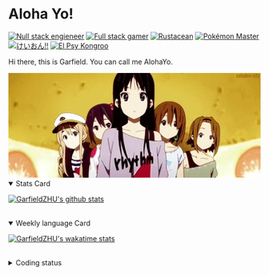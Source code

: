 # Aloha Yo!

[![Null stack engieneer](https://img.shields.io/badge/-Null_stack_engineer-a890f0)](https://github.com/GarfieldZHU)
[![Full stack gamer](https://img.shields.io/badge/-Full_stack_gamer-78c850)](https://steamcommunity.com/profiles/76561198092274492/)
[![Rustacean](https://img.shields.io/badge/-Rustacean-f74c00)](https://www.rust-lang.org/)
[![Pokémon Master](https://img.shields.io/badge/-Pokémon_Master-f8d030)](https://www.pokemon.com/us/pokedex/)
[![けいおん!!](https://img.shields.io/badge/-けいおん!!-f85888)](https://ja.wikipedia.org/wiki/%E6%94%BE%E8%AA%B2%E5%BE%8C%E3%83%86%E3%82%A3%E3%83%BC%E3%82%BF%E3%82%A4%E3%83%A0_(%E3%82%A2%E3%83%AB%E3%83%90%E3%83%A0))
[![El Psy Kongroo](https://img.shields.io/badge/-El_Psy_Kongroo-6890f0)](https://mzh.moegirl.org.cn/zh-hans/El_psy_congroo)


Hi there, this is Garfield. You can call me AlohaYo. 

<img width="640" src="https://raw.githubusercontent.com/GarfieldZHU/GarfieldZHU/master/assets/k-on-5.webp" />


<details open>
<summary>Stats Card</summary>
 
[![GarfieldZHU's github stats](https://github-readme-stats.vercel.app/api?username=GarfieldZHU&show_icons=true&theme=tokyonight)](https://github.com/anuraghazra/github-readme-stats)
 
</details>

<br/>

<details open>
<summary>Weekly language Card</summary>
 
[![GarfieldZHU's wakatime stats](https://github-readme-stats.vercel.app/api/wakatime?username=AlohaYo&theme=nightowl&layout=compact)](https://github.com/GarfieldZHU/GarfieldZHU)


<br/>

</details>

<details>

<summary>Coding status</summary>

<br/>

<!--START_SECTION:waka-->
**🐱 My GitHub Data** 

> 🏆 513 Contributions in the Year 2021
 > 
> 📦 492.3 kB Used in GitHub's Storage 
 > 
> 🚫 Not Opted to Hire
 > 
> 📜 64 Public Repositories 
 > 
> 🔑 36 Private Repositories  
 > 
**I'm a Night 🦉** 

```text
🌞 Morning    98 commits     ████░░░░░░░░░░░░░░░░░░░░░   16.09% 
🌆 Daytime    188 commits    ███████░░░░░░░░░░░░░░░░░░   30.87% 
🌃 Evening    233 commits    █████████░░░░░░░░░░░░░░░░   38.26% 
🌙 Night      90 commits     ███░░░░░░░░░░░░░░░░░░░░░░   14.78%

```


📊 **This Week I Spent My Time On** 

```text
💬 Programming Languages: 
TypeScript               14 hrs 33 mins      ████████████████████░░░░░   80.27% 
SCSS                     1 hr 18 mins        █░░░░░░░░░░░░░░░░░░░░░░░░   7.18% 
JSON                     1 hr 4 mins         █░░░░░░░░░░░░░░░░░░░░░░░░   5.96% 
Java                     26 mins             ░░░░░░░░░░░░░░░░░░░░░░░░░   2.46% 
JavaScript               16 mins             ░░░░░░░░░░░░░░░░░░░░░░░░░   1.53%

🔥 Editors: 
VS Code                  17 hrs 42 mins      ████████████████████████░   97.54% 
IntelliJ                 26 mins             ░░░░░░░░░░░░░░░░░░░░░░░░░   2.46%

💻 Operating System: 
Mac                      17 hrs 42 mins      ████████████████████████░   97.54% 
Windows                  26 mins             ░░░░░░░░░░░░░░░░░░░░░░░░░   2.46%

```


 Last Updated on 19/10/2021
<!--END_SECTION:waka-->

</details>
